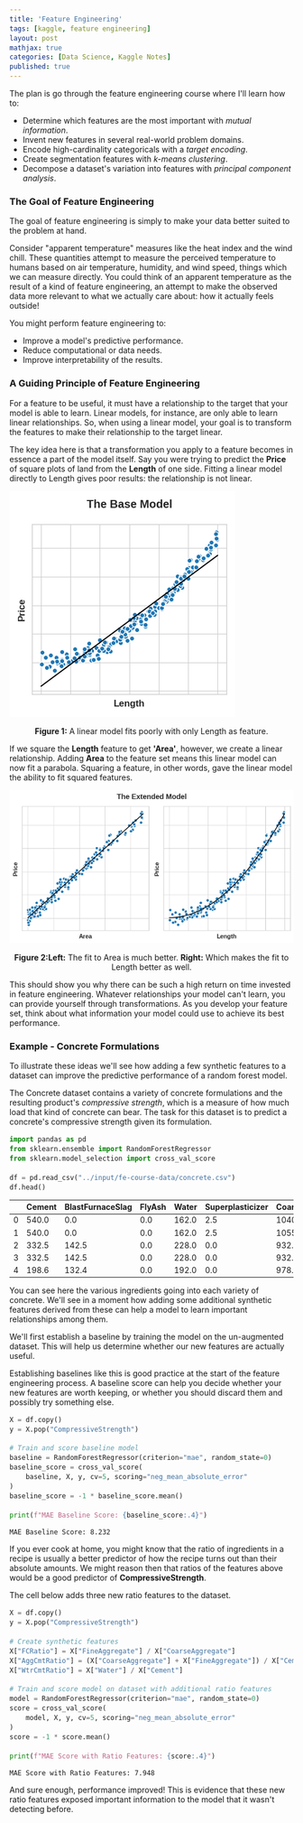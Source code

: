 ```yaml
---
title: 'Feature Engineering'
tags: [kaggle, feature engineering]
layout: post
mathjax: true
categories: [Data Science, Kaggle Notes]
published: true
---
```


The plan is go through the feature engineering course where I'll learn how to:

- Determine which features are the most important with *mutual information*.
- Invent new features in several real-world problem domains.
- Encode high-cardinality categoricals with a *target encoding*.
- Create segmentation features with *k-means clustering*.
- Decompose a dataset's variation into features with *principal component analysis*.

### The Goal of Feature Engineering

The goal of feature engineering is simply to make your data better suited to the problem at hand.

Consider "apparent temperature" measures like the heat index and the wind chill. These quantities attempt to measure the perceived temperature to humans based on air temperature, humidity, and wind speed, things which we can measure directly. You could think of an apparent temperature as the result of a kind of feature engineering, an attempt to make the observed data more relevant to what we actually care about: how it actually feels outside!

You might perform feature engineering to:

- Improve a model's predictive performance.
- Reduce computational or data needs.
- Improve interpretability of the results.

### A Guiding Principle of Feature Engineering

For a feature to be useful, it must have a relationship to the target that your model is able to learn. Linear models, for instance, are only able to learn linear relationships. So, when using a linear model, your goal is to transform the features to make their relationship to the target linear.

The key idea here is that a transformation you apply to a feature becomes in essence a part of the model itself. Say you were trying to predict the **Price** of square plots of land from the **Length** of one side. Fitting a linear model directly to Length gives poor results: the relationship is not linear.
    
[![png](https://raw.githubusercontent.com/sourestdeeds/sourestdeeds.github.io/main/_posts/2021-12-02-feature-engineering/1.png)](https://raw.githubusercontent.com/sourestdeeds/sourestdeeds.github.io/main/_posts/2021-12-02-feature-engineering/1.png)
<center><b>Figure 1:</b> A linear model fits poorly with only Length as feature.</center>   
    
If we square the **Length** feature to get **'Area'**, however, we create a linear relationship. Adding **Area** to the feature set means this linear model can now fit a parabola. Squaring a feature, in other words, gave the linear model the ability to fit squared features.

[![png](https://raw.githubusercontent.com/sourestdeeds/sourestdeeds.github.io/main/_posts/2021-12-02-feature-engineering/2.png)](https://raw.githubusercontent.com/sourestdeeds/sourestdeeds.github.io/main/_posts/2021-12-02-feature-engineering/2.png)
<center><b>Figure 2:</b><b>Left:</b> The fit to Area is much better. <b>Right:</b> Which makes the fit to Length better as well.</center>   

This should show you why there can be such a high return on time invested in feature engineering. Whatever relationships your model can't learn, you can provide yourself through transformations. As you develop your feature set, think about what information your model could use to achieve its best performance.

### Example - Concrete Formulations

To illustrate these ideas we'll see how adding a few synthetic features to a dataset can improve the predictive performance of a random forest model.

The Concrete dataset contains a variety of concrete formulations and the resulting product's *compressive strength*, which is a measure of how much load that kind of concrete can bear. The task for this dataset is to predict a concrete's compressive strength given its formulation.

```python
import pandas as pd
from sklearn.ensemble import RandomForestRegressor
from sklearn.model_selection import cross_val_score

df = pd.read_csv("../input/fe-course-data/concrete.csv")
df.head()
```

|   | Cement | BlastFurnaceSlag | FlyAsh | Water | Superplasticizer | CoarseAggregate | FineAggregate | Age | CompressiveStrength |
|---|--------|------------------|--------|-------|------------------|-----------------|---------------|-----|---------------------|
| 0 | 540.0  | 0.0              | 0.0    | 162.0 | 2.5              | 1040.0          | 676.0         | 28  | 79.99               |
| 1 | 540.0  | 0.0              | 0.0    | 162.0 | 2.5              | 1055.0          | 676.0         | 28  | 61.89               |
| 2 | 332.5  | 142.5            | 0.0    | 228.0 | 0.0              | 932.0           | 594.0         | 270 | 40.27               |
| 3 | 332.5  | 142.5            | 0.0    | 228.0 | 0.0              | 932.0           | 594.0         | 365 | 41.05               |
| 4 | 198.6  | 132.4            | 0.0    | 192.0 | 0.0              | 978.4           | 825.5         | 360 | 44.30               |

You can see here the various ingredients going into each variety of concrete. We'll see in a moment how adding some additional synthetic features derived from these can help a model to learn important relationships among them.

We'll first establish a baseline by training the model on the un-augmented dataset. This will help us determine whether our new features are actually useful.

Establishing baselines like this is good practice at the start of the feature engineering process. A baseline score can help you decide whether your new features are worth keeping, or whether you should discard them and possibly try something else.

```python
X = df.copy()
y = X.pop("CompressiveStrength")

# Train and score baseline model
baseline = RandomForestRegressor(criterion="mae", random_state=0)
baseline_score = cross_val_score(
    baseline, X, y, cv=5, scoring="neg_mean_absolute_error"
)
baseline_score = -1 * baseline_score.mean()

print(f"MAE Baseline Score: {baseline_score:.4}")
```

    MAE Baseline Score: 8.232

If you ever cook at home, you might know that the ratio of ingredients in a recipe is usually a better predictor of how the recipe turns out than their absolute amounts. We might reason then that ratios of the features above would be a good predictor of **CompressiveStrength**.

The cell below adds three new ratio features to the dataset.

```python
X = df.copy()
y = X.pop("CompressiveStrength")

# Create synthetic features
X["FCRatio"] = X["FineAggregate"] / X["CoarseAggregate"]
X["AggCmtRatio"] = (X["CoarseAggregate"] + X["FineAggregate"]) / X["Cement"]
X["WtrCmtRatio"] = X["Water"] / X["Cement"]

# Train and score model on dataset with additional ratio features
model = RandomForestRegressor(criterion="mae", random_state=0)
score = cross_val_score(
    model, X, y, cv=5, scoring="neg_mean_absolute_error"
)
score = -1 * score.mean()

print(f"MAE Score with Ratio Features: {score:.4}")
```

    MAE Score with Ratio Features: 7.948

And sure enough, performance improved! This is evidence that these new ratio features exposed important information to the model that it wasn't detecting before.

